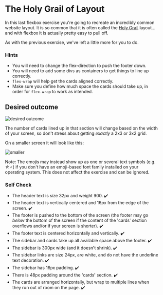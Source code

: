 # The Holy Grail of Layout

In this last flexbox exercise you're going to recreate an incredibly common website layout. It is so common that it is often called the [Holy Grail](https://www.google.com/search?q=holy+grail+layout&tbm=isch&sclient=img) layout... and with flexbox it is actually pretty easy to pull off.

As with the previous exercise, we've left a little more for you to do.

### Hints
- You will need to change the flex-direction to push the footer down.
- You will need to add some divs as containers to get things to line up correctly.
- `flex-wrap` will help get the cards aligned correctly.
-  Make sure you define how much space the cards should take up, in order for `flex-wrap` to work as intended.

## Desired outcome

![desired outcome](./desired-outcome.png)

The number of cards lined up in that section will change based on the width of your screen, so don't stress about getting _exactly_ a 2x3 or 3x2 grid.

On a smaller screen it will look like this:

![smaller](./desired-outcome-smaller.png)

Note: The emojis may instead show up as one or several text symbols (e.g. &#9734;&#9794;) if you don't have an emoji-based font family installed on your operating system. This does not affect the exercise and can be ignored.

### Self Check
- The header text is size 32px and weight 900. ✔️
- The header text is vertically centered and 16px from the edge of the screen. ✔️
- The footer is pushed to the bottom of the screen (the footer may go _below_ the bottom of the screen if the content of the 'cards' section overflows and/or if your screen is shorter). ✔️
- The footer text is centered horizontally and vertically. ✔️
- The sidebar and cards take up all available space above the footer. ✔️
- The sidebar is 300px wide (and it doesn't shrink). ✔️
- The sidebar links are size 24px, are white, and do not have the underline text decoration. ✔️
- The sidebar has 16px padding. ✔️
- There is 48px padding around the 'cards' section. ✔️
- The cards are arranged horizontally, but wrap to multiple lines when they run out of room on the page. ✔️

